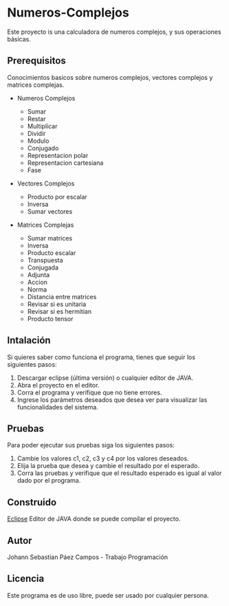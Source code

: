 # Numeros-Complejos
 
 Este proyecto is una calculadora de numeros complejos, y sus operaciones básicas.
 
 ## Prerequisitos
 
 Conocimientos basicos sobre numeros complejos, vectores complejos y matrices complejas.
 
 - Numeros Complejos
     - Sumar
     - Restar 
     - Multiplicar
     - Dividir
     - Modulo
     - Conjugado
     - Representacion polar
     - Representacion cartesiana
     - Fase
 
 - Vectores Complejos
     - Producto por escalar
     - Inversa 
     - Sumar vectores
     
     
- Matrices Complejas
     - Sumar matrices
     - Inversa
     - Producto escalar
     - Transpuesta
     - Conjugada
     - Adjunta
     - Accion
     - Norma
     - Distancia entre matrices
     - Revisar si es unitaria
     - Revisar si es hermitian
     - Producto tensor

## Intalación 
Si quieres saber como funciona el programa, tienes que seguir los siguientes pasos:
1. Descargar eclipse (última versión) o cualquier editor de JAVA.
2. Abra el proyecto en el editor.
3. Corra el programa y verifique que no tiene errores.
4. Ingrese los parámetros deseados que desea ver para visualizar las funcionalidades del sistema.

## Pruebas
Para poder ejecutar sus pruebas siga los siguientes pasos:
1. Cambie los valores c1, c2, c3 y c4 por los valores deseados.
2. Elija la prueba que desea y cambie el resultado por el esperado.
3. Corra las pruebas y verifique que el resultado esperado es igual al valor dado por el programa.

## Construido 
[Eclipse](https://www.eclipse.org/) Editor de JAVA donde se puede compilar el proyecto. 

## Autor
Johann Sebastian Páez Campos - Trabajo Programación

## Licencia
Este programa es de uso libre, puede ser usado por cualquier persona.

